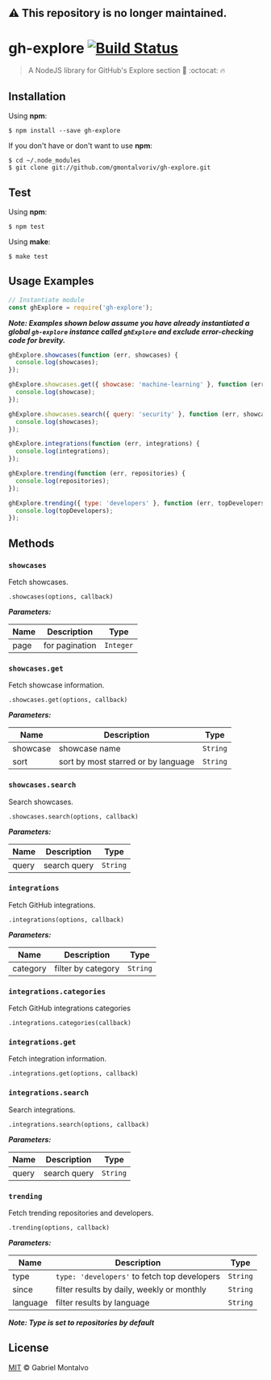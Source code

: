 ## ⚠️ This repository is no longer maintained.

# gh-explore [![Build Status](https://travis-ci.org/gmontalvoriv/gh-explore.svg?branch=master)](https://travis-ci.org/gmontalvoriv/gh-explore)

> A NodeJS library for GitHub's Explore section 📣 :octocat: 🔥

## Installation

Using **npm**:

```
$ npm install --save gh-explore
```

If you don't have or don't want to use **npm**:

```
$ cd ~/.node_modules
$ git clone git://github.com/gmontalvoriv/gh-explore.git
```

## Test

Using **npm**:

```
$ npm test
```

Using **make**:

```
$ make test
```

## Usage Examples

```javascript
// Instantiate module
const ghExplore = require('gh-explore');
```

***Note: Examples shown below assume you have already instantiated a global `gh-explore` instance called `ghExplore` and exclude error-checking code for brevity.***

```javascript
ghExplore.showcases(function (err, showcases) {
  console.log(showcases);
});
```

```javascript
ghExplore.showcases.get({ showcase: 'machine-learning' }, function (err, showcase) {
  console.log(showcase);
});
```

```javascript
ghExplore.showcases.search({ query: 'security' }, function (err, showcases) {
  console.log(showcases);
});
```

```javascript
ghExplore.integrations(function (err, integrations) {
  console.log(integrations);
});
```

```javascript
ghExplore.trending(function (err, repositories) {
  console.log(repositories);
});
```

```javascript
ghExplore.trending({ type: 'developers' }, function (err, topDevelopers) {
  console.log(topDevelopers);
});
```

## Methods

### `showcases`

Fetch showcases.

`.showcases(options, callback)`

***Parameters:***

Name | Description | Type |
-----|------------ |------|
page| for pagination | `Integer` | 

### `showcases.get`

Fetch showcase information.

`.showcases.get(options, callback)`

***Parameters:***

Name | Description | Type |
-----|------------ |------|
showcase| showcase name | `String` | 
sort| sort by most starred or by language | `String` | 

### `showcases.search`

Search showcases.

`.showcases.search(options, callback)`

***Parameters:***

Name | Description | Type |
-----|------------ |------|
query| search query | `String` | 

### `integrations`

Fetch GitHub integrations.

`.integrations(options, callback)`

***Parameters:***

Name | Description | Type |
-----|------------ |------|
category| filter by category | `String` | 

### `integrations.categories`

Fetch GitHub integrations categories

`.integrations.categories(callback)`

### `integrations.get`

Fetch integration information.

`.integrations.get(options, callback)`

### `integrations.search`

Search integrations.

`.integrations.search(options, callback)`

***Parameters:***

Name | Description | Type |
-----|------------ |------|
query| search query | `String` | 

### `trending`

Fetch trending repositories and developers.

`.trending(options, callback)`

***Parameters:***

Name | Description | Type |
-----|------------ |------|
type| `type: 'developers'` to fetch top developers | `String` |
since| filter results by daily, weekly or monthly | `String` | 
language| filter results by language | `String` | 

***Note: Type is set to repositories by default***

## License

[MIT](https://github.com/gmontalvoriv/gh-explore/blob/master/LICENSE) © Gabriel Montalvo
